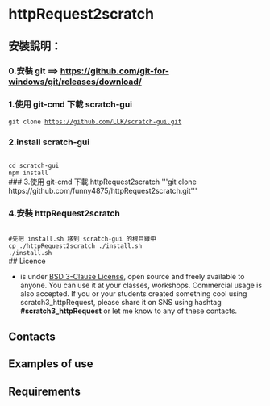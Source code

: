# httpRequest2scratch
## 安裝說明：
### 0.安裝 git ==> https://github.com/git-for-windows/git/releases/download/
### 1.使用 git-cmd 下載 scratch-gui 
<code>git clone https://github.com/LLK/scratch-gui.git</code>
### 2.install scratch-gui
<code>
cd scratch-gui
npm install
</code>
### 3.使用 git-cmd 下載 httpRequest2scratch
'''git clone https://github.com/funny4875/httpRequest2scratch.git'''

### 4.安裝 httpRequest2scratch
<code>
#先把 install.sh 移到 scratch-gui 的根目錄中
cp ./httpRequest2scratch ./install.sh
./install.sh
</code>
## Licence

-  is under [BSD 3-Clause License](./LICENSE.md), open source and freely available to anyone. You can use it at your classes, workshops. Commercial usage is also accepted. If you or your students created something cool using scratch3_httpRequest, please share it on SNS using hashtag **#scratch3_httpRequest** or let me know to any of these contacts.

## Contacts

## Examples of use

## Requirements

